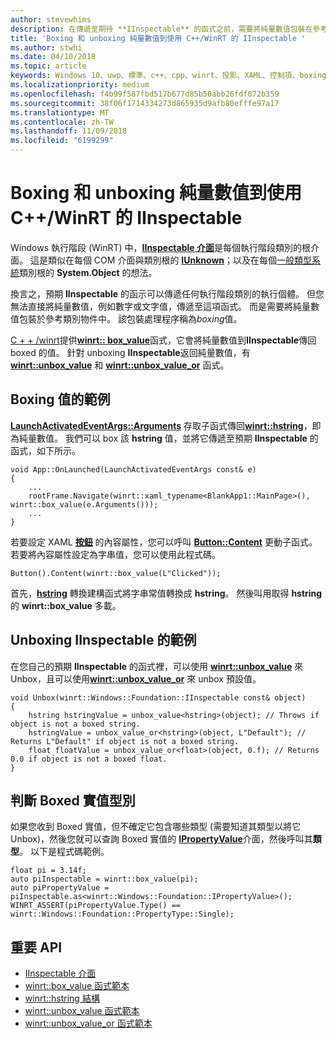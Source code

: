 ```yaml
---
author: stevewhims
description: 在傳遞至期待 **IInspectable** 的函式之前，需要將純量數值包裝在參考資料類別物件中。 該包裝處理程序稱為*boxing*值。
title: 'Boxing 和 unboxing 純量數值到使用 C++/WinRT 的 IInspectable '
ms.author: stwhi
ms.date: 04/10/2018
ms.topic: article
keywords: Windows 10、uwp、標準、c++、cpp、winrt、投影、XAML、控制項、boxing、純量、數值
ms.localizationpriority: medium
ms.openlocfilehash: f4b99f587fbd517b677d85b50abb26fdf072b359
ms.sourcegitcommit: 38f06f1714334273d865935d9afb80efffe97a17
ms.translationtype: MT
ms.contentlocale: zh-TW
ms.lasthandoff: 11/09/2018
ms.locfileid: "6199299"
---
```

# <a name="boxing-and-unboxing-scalar-values-to-iinspectable-with-cwinrt"></a>Boxing 和 unboxing 純量數值到使用 C++/WinRT 的 IInspectable 
 
Windows 執行階段 (WinRT) 中，[**IInspectable 介面**](/windows/desktop/api/inspectable/nn-inspectable-iinspectable)是每個執行階段類別的根介面。 這是類似在每個 COM 介面與類別根的 [**IUnknown**](https://msdn.microsoft.com/library/windows/desktop/ms680509)；以及在每個[一般類型系統](https://docs.microsoft.com/dotnet/standard/base-types/common-type-system)類別根的 **System.Object** 的想法。

換言之，預期 **IInspectable** 的函示可以傳遞任何執行階段類別的執行個體。 但您無法直接將純量數值，例如數字或文字值，傳遞至這項函式。 而是需要將純量數值包裝於參考類別物件中。 該包裝處理程序稱為*boxing*值。

[C + + /winrt](/windows/uwp/cpp-and-winrt-apis/intro-to-using-cpp-with-winrt)提供[**winrt:: box_value**](/uwp/cpp-ref-for-winrt/box-value)函式，它會將純量數值到**IInspectable**傳回 boxed 的值。 針對 unboxing **IInspectable**返回純量數值，有 [**winrt::unbox_value**](/uwp/cpp-ref-for-winrt/unbox-value) 和 [**winrt::unbox_value_or**](/uwp/cpp-ref-for-winrt/unbox-value-or) 函式。

## <a name="examples-of-boxing-a-value"></a>Boxing 值的範例
[**LaunchActivatedEventArgs::Arguments**](/uwp/api/windows.applicationmodel.activation.launchactivatedeventargs.Arguments) 存取子函式傳回[**winrt::hstring**](/uwp/cpp-ref-for-winrt/hstring)，即為純量數值。 我們可以 box 該 **hstring** 值，並將它傳遞至預期 **IInspectable** 的函式，如下所示。

```cppwinrt
void App::OnLaunched(LaunchActivatedEventArgs const& e)
{
    ...
    rootFrame.Navigate(winrt::xaml_typename<BlankApp1::MainPage>(), winrt::box_value(e.Arguments()));
    ...
}
```

若要設定 XAML [**按鈕**](/uwp/api/windows.ui.xaml.controls.button) 的內容屬性，您可以呼叫 [**Button::Content**](/uwp/api/windows.ui.xaml.controls.contentcontrol.content?) 更動子函式。 若要將內容屬性設定為字串值，您可以使用此程式碼。

```cppwinrt
Button().Content(winrt::box_value(L"Clicked"));
```

首先，[**hstring**](/uwp/cpp-ref-for-winrt/hstring) 轉換建構函式將字串常值轉換成 **hstring**。 然後叫用取得 **hstring** 的 **winrt::box_value** 多載。

## <a name="examples-of-unboxing-an-iinspectable"></a>Unboxing IInspectable 的範例
在您自己的預期 **IInspectable** 的函式裡，可以使用 [**winrt::unbox_value**](/uwp/cpp-ref-for-winrt/unbox-value) 來 Unbox，且可以使用[**winrt::unbox_value_or**](/uwp/cpp-ref-for-winrt/unbox-value-or) 來 unbox 預設值。

```cppwinrt
void Unbox(winrt::Windows::Foundation::IInspectable const& object)
{
    hstring hstringValue = unbox_value<hstring>(object); // Throws if object is not a boxed string.
    hstringValue = unbox_value_or<hstring>(object, L"Default"); // Returns L"Default" if object is not a boxed string.
    float floatValue = unbox_value_or<float>(object, 0.f); // Returns 0.0 if object is not a boxed float.
}
```

## <a name="determine-the-type-of-a-boxed-value"></a>判斷 Boxed 實值型別
如果您收到 Boxed 實值，但不確定它包含哪些類型 (需要知道其類型以將它 Unbox)，然後您就可以查詢 Boxed 實值的 [**IPropertyValue**](/uwp/api/windows.foundation.ipropertyvalue)介面，然後呼叫其**類型**。 以下是程式碼範例。

```cppwinrt
float pi = 3.14f;
auto piInspectable = winrt::box_value(pi);
auto piPropertyValue = piInspectable.as<winrt::Windows::Foundation::IPropertyValue>();
WINRT_ASSERT(piPropertyValue.Type() == winrt::Windows::Foundation::PropertyType::Single);
```

## <a name="important-apis"></a>重要 API
* [IInspectable 介面](/windows/desktop/api/inspectable/nn-inspectable-iinspectable)
* [winrt::box_value 函式範本](/uwp/cpp-ref-for-winrt/box-value)
* [winrt::hstring 結構](/uwp/cpp-ref-for-winrt/hstring)
* [winrt::unbox_value 函式範本](/uwp/cpp-ref-for-winrt/unbox-value)
* [winrt::unbox_value_or 函式範本](/uwp/cpp-ref-for-winrt/unbox-value-or)
